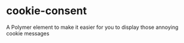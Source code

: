 cookie-consent
==============

A Polymer element to make it easier for you to display those annoying cookie messages

